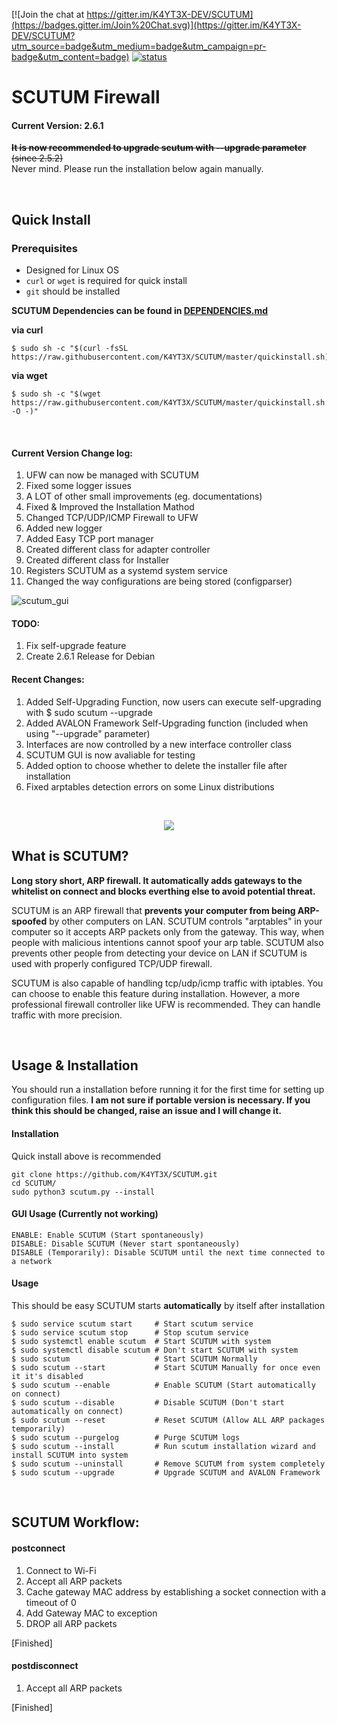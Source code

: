 [![Join the chat at https://gitter.im/K4YT3X-DEV/SCUTUM](https://badges.gitter.im/Join%20Chat.svg)](https://gitter.im/K4YT3X-DEV/SCUTUM?utm_source=badge&utm_medium=badge&utm_campaign=pr-badge&utm_content=badge)
[![status](https://travis-ci.org/K4YT3X/SCUTUM.svg)](https://travis-ci.org/K4YT3X/SCUTUM)

# SCUTUM Firewall

#### Current Version: 2.6.1

~~**It is now recommended to upgrade scutum with --upgrade parameter** (since 2.5.2)~~  
Never mind. Please run the installation below again manually.

<br>

## Quick Install
### Prerequisites
* Designed for Linux OS
* `curl` or `wget` is required for quick install
* `git` should be installed

**SCUTUM Dependencies can be found in [DEPENDENCIES.md](https://github.com/K4YT3X/SCUTUM/blob/master/README.md)**

**via curl**
~~~~
$ sudo sh -c "$(curl -fsSL https://raw.githubusercontent.com/K4YT3X/SCUTUM/master/quickinstall.sh)"
~~~~

**via wget**
~~~~
$ sudo sh -c "$(wget https://raw.githubusercontent.com/K4YT3X/SCUTUM/master/quickinstall.sh -O -)"
~~~~

</br>

#### Current Version Change log:
1. UFW can now be managed with SCUTUM
1. Fixed some logger issues
1. A LOT of other small improvements (eg. documentations)
1. Fixed & Improved the Installation Mathod
1. Changed TCP/UDP/ICMP Firewall to UFW
1. Added new logger
1. Added Easy TCP port manager
1. Created different class for adapter controller
1. Created different class for Installer
1. Registers SCUTUM as a systemd system service
1. Changed the way configurations are being stored (configparser)

![scutum_gui](https://user-images.githubusercontent.com/21986859/29802954-bb3475f2-8c46-11e7-8c21-efae476ac5a6.png)

#### TODO:
1. Fix self-upgrade feature
1. Create 2.6.1 Release for Debian

#### Recent Changes:
1. Added Self-Upgrading Function, now users can execute self-upgrading with $ sudo scutum --upgrade
1. Added AVALON Framework Self-Upgrading function (included when using "--upgrade" parameter)
1. Interfaces are now controlled by a new interface controller class
1. SCUTUM GUI is now avaliable for testing
1. Added option to choose whether to delete the installer file after installation
1. Fixed arptables detection errors on some Linux distributions

<br>
<p align="center"> 
<img src="https://user-images.githubusercontent.com/21986859/27760965-d228eda6-5e29-11e7-9ba6-3d9cc0408fd8.png">
</p>

## What is SCUTUM?
<b>Long story short, ARP firewall. It automatically adds gateways to the whitelist on connect and blocks everthing else to avoid potential threat.</b>

SCUTUM is an ARP firewall that **prevents your computer from being ARP-spoofed** by other computers on LAN. SCUTUM controls "arptables" in your computer so it accepts ARP packets only from the gateway. This way, when people with malicious intentions cannot spoof your arp table. SCUTUM also prevents other people from detecting your device on LAN if SCUTUM is used with properly configured TCP/UDP firewall.

SCUTUM is also capable of handling tcp/udp/icmp traffic with iptables. You can choose to enable this feature during installation. However, a more professional firewall controller like UFW is recommended. They can handle traffic with more precision.

<br>

## Usage & Installation
You should run a installation before running it for the first time for setting up configuration files. 
<b>I am not sure if portable version is necessary. If you think this should be changed, raise an issue and I will change it.</b>
#### Installation
Quick install above is recommended
~~~~
git clone https://github.com/K4YT3X/SCUTUM.git
cd SCUTUM/
sudo python3 scutum.py --install
~~~~

#### GUI Usage (Currently not working)
~~~~
ENABLE: Enable SCUTUM (Start spontaneously)
DISABLE: Disable SCUTUM (Never start spontaneously)
DISABLE (Temporarily): Disable SCUTUM until the next time connected to a network
~~~~


#### Usage
This should be easy
SCUTUM starts <b>automatically</b> by itself after installation
~~~~
$ sudo service scutum start     # Start scutum service
$ sudo service scutum stop      # Stop scutum service
$ sudo systemctl enable scutum  # Start SCUTUM with system
$ sudo systemctl disable scutum # Don't start SCUTUM with system
$ sudo scutum                   # Start SCUTUM Normally
$ sudo scutum --start           # Start SCUTUM Manually for once even it it's disabled
$ sudo scutum --enable          # Enable SCUTUM (Start automatically on connect)
$ sudo scutum --disable         # Disable SCUTUM (Don't start automatically on connect)
$ sudo scutum --reset           # Reset SCUTUM (Allow ALL ARP packages temporarily)
$ sudo scutum --purgelog        # Purge SCUTUM logs
$ sudo scutum --install         # Run scutum installation wizard and install SCUTUM into system
$ sudo scutum --uninstall       # Remove SCUTUM from system completely 
$ sudo scutum --upgrade         # Upgrade SCUTUM and AVALON Framework
~~~~

<br>

## SCUTUM Workflow:
#### postconnect
1. Connect to Wi-Fi
2. Accept all ARP packets
3. Cache gateway MAC address by establishing a socket connection with a timeout of 0
4. Add Gateway MAC to exception
5. DROP all ARP packets

[Finished]


#### postdisconnect
1. Accept all ARP packets

[Finished]
